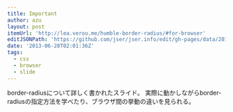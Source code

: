 ```yaml
---
title: Important
author: azu
layout: post
itemUrl: 'http://lea.verou.me/humble-border-radius/#for-browser'
editJSONPath: 'https://github.com/jser/jser.info/edit/gh-pages/data/2013/06/index.json'
date: '2013-06-28T02:01:36Z'
tags:
  - css
  - browser
  - slide
---
```

border-radiusについて詳しく書かれたスライド。
実際に動かしながらborder-radiusの指定方法を学べたり、ブラウザ間の挙動の違いを見られる。
